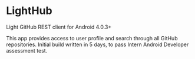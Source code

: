 # LightHub
Light GitHub REST client for Android 4.0.3+

This app provides access to user profile and search through all GitHub repositories.
Initial build written in 5 days, to pass Intern Android Developer assessment test.
